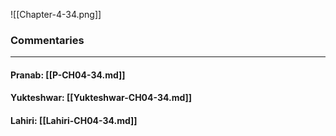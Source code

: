![[Chapter-4-34.png]]

### Commentaries

---

#### Pranab: [[P-CH04-34.md]]

#### Yukteshwar: [[Yukteshwar-CH04-34.md]]

#### Lahiri: [[Lahiri-CH04-34.md]]

